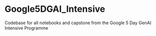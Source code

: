 # Google5DGAI_Intensive
Codebase for all notebooks and capstone from the Google 5 Day GenAI Intensive Programme

